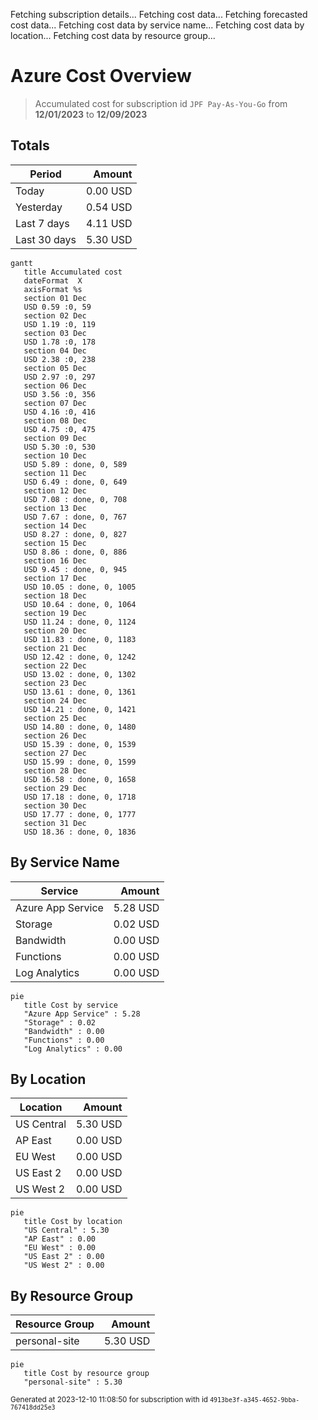 Fetching subscription details...
Fetching cost data...
Fetching forecasted cost data...
Fetching cost data by service name...
Fetching cost data by location...
Fetching cost data by resource group...
# Azure Cost Overview

> Accumulated cost for subscription id `JPF Pay-As-You-Go` from **12/01/2023** to **12/09/2023**

## Totals

|Period|Amount|
|---|---:|
|Today|0.00 USD|
|Yesterday|0.54 USD|
|Last 7 days|4.11 USD|
|Last 30 days|5.30 USD|

```mermaid
gantt
   title Accumulated cost
   dateFormat  X
   axisFormat %s
   section 01 Dec
   USD 0.59 :0, 59
   section 02 Dec
   USD 1.19 :0, 119
   section 03 Dec
   USD 1.78 :0, 178
   section 04 Dec
   USD 2.38 :0, 238
   section 05 Dec
   USD 2.97 :0, 297
   section 06 Dec
   USD 3.56 :0, 356
   section 07 Dec
   USD 4.16 :0, 416
   section 08 Dec
   USD 4.75 :0, 475
   section 09 Dec
   USD 5.30 :0, 530
   section 10 Dec
   USD 5.89 : done, 0, 589
   section 11 Dec
   USD 6.49 : done, 0, 649
   section 12 Dec
   USD 7.08 : done, 0, 708
   section 13 Dec
   USD 7.67 : done, 0, 767
   section 14 Dec
   USD 8.27 : done, 0, 827
   section 15 Dec
   USD 8.86 : done, 0, 886
   section 16 Dec
   USD 9.45 : done, 0, 945
   section 17 Dec
   USD 10.05 : done, 0, 1005
   section 18 Dec
   USD 10.64 : done, 0, 1064
   section 19 Dec
   USD 11.24 : done, 0, 1124
   section 20 Dec
   USD 11.83 : done, 0, 1183
   section 21 Dec
   USD 12.42 : done, 0, 1242
   section 22 Dec
   USD 13.02 : done, 0, 1302
   section 23 Dec
   USD 13.61 : done, 0, 1361
   section 24 Dec
   USD 14.21 : done, 0, 1421
   section 25 Dec
   USD 14.80 : done, 0, 1480
   section 26 Dec
   USD 15.39 : done, 0, 1539
   section 27 Dec
   USD 15.99 : done, 0, 1599
   section 28 Dec
   USD 16.58 : done, 0, 1658
   section 29 Dec
   USD 17.18 : done, 0, 1718
   section 30 Dec
   USD 17.77 : done, 0, 1777
   section 31 Dec
   USD 18.36 : done, 0, 1836
```

## By Service Name

|Service|Amount|
|---|---:|
|Azure App Service|5.28 USD|
|Storage|0.02 USD|
|Bandwidth|0.00 USD|
|Functions|0.00 USD|
|Log Analytics|0.00 USD|

```mermaid
pie
   title Cost by service
   "Azure App Service" : 5.28
   "Storage" : 0.02
   "Bandwidth" : 0.00
   "Functions" : 0.00
   "Log Analytics" : 0.00
```

## By Location

|Location|Amount|
|---|---:|
|US Central|5.30 USD|
|AP East|0.00 USD|
|EU West|0.00 USD|
|US East 2|0.00 USD|
|US West 2|0.00 USD|

```mermaid
pie
   title Cost by location
   "US Central" : 5.30
   "AP East" : 0.00
   "EU West" : 0.00
   "US East 2" : 0.00
   "US West 2" : 0.00
```

## By Resource Group

|Resource Group|Amount|
|---|---:|
|personal-site|5.30 USD|

```mermaid
pie
   title Cost by resource group
   "personal-site" : 5.30
```

<sup>Generated at 2023-12-10 11:08:50 for subscription with id `4913be3f-a345-4652-9bba-767418dd25e3`</sup>
